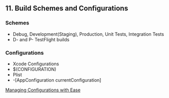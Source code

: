 
## 11. Build Schemes and Configurations

### Schemes

* Debug, Development(Staging), Production, Unit Tests, Integration Tests
* D- and P- TestFlight builds

### Configurations

* Xcode Configurations
* $(CONFIGURATION)
* Plist
* -[AppConfiguration currentConfiguration]

[Managing Configurations with Ease](http://code.tutsplus.com/tutorials/ios-quick-tip-managing-configurations-with-ease-mobile-18324)










